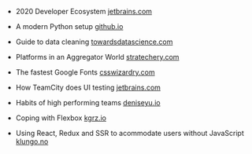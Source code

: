 - 2020 Developer Ecosystem
[jetbrains.com](https://www.jetbrains.com/lp/devecosystem-2020/)

- A modern Python setup
[github.io](https://cjolowicz.github.io/posts/hypermodern-python-01-setup/)

- Guide to data cleaning
[towardsdatascience.com](https://towardsdatascience.com/the-ultimate-guide-to-data-cleaning-3969843991d4)

- Platforms in an Aggregator World
[stratechery.com](https://stratechery.com/2020/platforms-in-an-aggregator-world/)

- The fastest Google Fonts
[csswizardry.com](https://csswizardry.com/2020/05/the-fastest-google-fonts/)

- How TeamCity does UI testing
[jetbrains.com](https://blog.jetbrains.com/teamcity/2020/06/teamcity-ui-how-do-we-test-it/)

- Habits of high performing teams
[deniseyu.io](https://deniseyu.io/2020/05/23/habits-of-high-performing-teams.html)

- Coping with Flexbox
[kgrz.io](https://kgrz.io/coping-with-flexbox.html)

- Using React, Redux and SSR to acommodate users without JavaScript
[klungo.no](https://blog.klungo.no/2020/05/28/using-react-and-redux-to-acommodate-users-without-javascript/)
